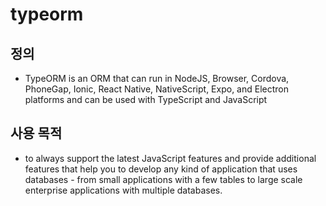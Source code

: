 # typeorm

## 정의

- TypeORM is an ORM that can run in NodeJS, Browser, Cordova, PhoneGap, Ionic, React Native, NativeScript, Expo, and Electron platforms and can be used with TypeScript and JavaScript

## 사용 목적

- to always support the latest JavaScript features and provide additional features that help you to develop any kind of application that uses databases - from small applications with a few tables to large scale enterprise applications with multiple databases.
